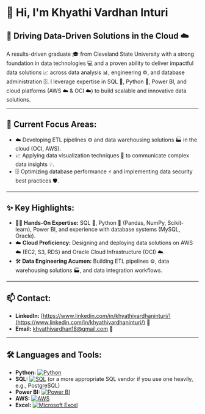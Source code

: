 #   👋 Hi, I'm Khyathi Vardhan Inturi

##   🚀 Driving Data-Driven Solutions in the Cloud ☁️

   A results-driven graduate 🎓 from Cleveland State University with a strong foundation in data technologies 💻 and a proven ability to deliver impactful data solutions 📈 across data analysis 📊, engineering ⚙️, and database administration 🗄️. I leverage expertise in SQL 💽, Python 🐍, Power BI, and cloud platforms (AWS ☁️ & OCI ☁️) to build scalable and innovative data solutions.

---

##   🎯 Current Focus Areas:

   -   ☁️ Developing ETL pipelines ⚙️ and data warehousing solutions 🏭 in the cloud (OCI, AWS).
   -   📈 Applying data visualization techniques 🎨 to communicate complex data insights 💡.
   -   🗄️ Optimizing database performance ⚡️ and implementing data security best practices 🛡️.

---

##   ✨ Key Highlights:

   -   🧑‍💻 **Hands-On Expertise:** SQL 💽, Python 🐍 (Pandas, NumPy, Scikit-learn), Power BI, and experience with database systems (MySQL, Oracle).
   -   ☁️ **Cloud Proficiency:** Designing and deploying data solutions on AWS ☁️ (EC2, S3, RDS) and Oracle Cloud Infrastructure (OCI) ☁️.
   -   🛠️ **Data Engineering Acumen:** Building ETL pipelines ⚙️, data warehousing solutions 🏭, and data integration workflows.

---

##   📫 Contact:

   -   **LinkedIn:** [https://www.linkedin.com/in/khyathivardhaninturi/](https://www.linkedin.com/in/khyathivardhaninturi/) 🔗
   -   **Email:** [khyathivardhan18@gmail.com](mailto:khyathivardhan18@gmail.com) 📧

---

##   🛠️ Languages and Tools:
   -   **Python:** [![Python](https://img.shields.io/badge/Python-3776AB?style=flat&logo=python&logoColor=white)](https://www.python.org/)
   -   **SQL:** [![SQL](https://img.shields.io/badge/SQL-0000CD?style=flat&logo=sql&logoColor=white)](https://www.mysql.com/)  (or a more appropriate SQL vendor if you use one heavily, e.g., PostgreSQL)
   -   **Power BI:** [![Power BI](https://img.shields.io/badge/Power_BI-F2C811?style=flat&logo=powerbi&logoColor=black)](https://powerbi.microsoft.com/)
   -   **AWS:** [![AWS](https://img.shields.io/badge/AWS-FF9900?style=flat&logo=amazonaws&logoColor=white)](https://aws.amazon.com/)
   -   **Excel:** [![Microsoft Excel](https://img.shields.io/badge/-Excel-217346?style=flat&logo=microsoft-excel&logoColor=white)](https://www.microsoft.com/en-us/microsoft-365/excel)

   
